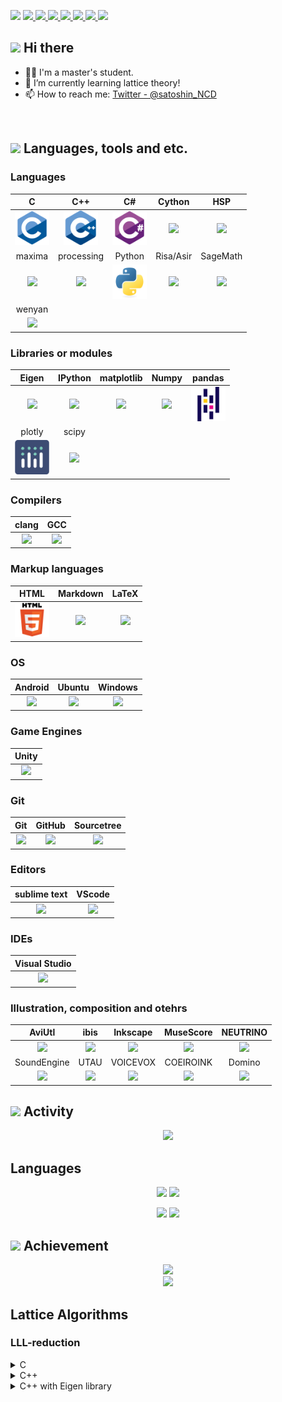 <p align="left">
	<img height="20" src="https://komarev.com/ghpvc/?username=satoshin-des">
	<a href="https://qiita.com/satoshin_astonish">
		<img heigt="20" src="https://badgen.org/img/qiita/satoshin_astonish/articles?style=flat">
	</a>
	<a href="https://bsky.app/profile/satoshinncd.bsky.social">
		<img height="20" src="https://badgen.org/img/bluesky/satoshinncd.bsky.social/followers?style=flat">
	</a>
	<a href="https://twitter.com/satoshin_NCD">
		<img height="20" src="https://img.shields.io/twitter/follow/satoshin_NCD?style=flat">
	</a>
	<a href="https://youtube.com/channel/UCqayY8k-8araHGWCGkm2AYA">
		<img heght="20" src="https://img.shields.io/youtube/channel/subscribers/UCqayY8k-8araHGWCGkm2AYA?style=flat&color=f00&label=@satoshin_&logo=youtube&logoColor=fff">
	</a>
	<a href="https://github.com/satoshin-des">
		<img height="20" src="https://img.shields.io/github/followers/satoshin-des?label=follow&logo=github&style=flat" />
	</a>
	<a href="https://www.instagram.com/satoshin_math.timei/">
		<img height="20" src="https://img.shields.io/badge/Instagram-E4405F?style=for-the-badge&logo=instagram&logoColor=white&style=flat" />
	</a>
	<a href="https://nico.ms/user/94046066">
		<img height="20" src="https://img.shields.io/badge/-niconico-231815?style=flat&logo=niconico&logoColor=white&style=flat">
	</a>
</p>

## <img src="https://media3.giphy.com/media/QZ7FYeH8cmnMQ/giphy.gif?cid=6c09b952yk1iqggtj4hs14qobkgracmntp79wuq7a1ltbg2g&ep=v1_internal_gif_by_id&rid=giphy.gif&ct=g" width="28"> Hi there

- 🧑‍💻 I'm a master's student.
- 🌱 I’m currently learning lattice theory!
- 📫 How to reach me: [Twitter - @satoshin_NCD](https://twitter.com/satoshin_NCD)
<br>


## <img src="https://i0.wp.com/media.tenor.com/DlRZa66A_Q0AAAAM/yuki-nagato-mouse-wave.gif" width="28"> Languages, tools and etc.
### Languages

|C|C++|C#|Cython|HSP|
|:--:|:--:|:--:|:--:|:--:|
|<img src="https://raw.githubusercontent.com/devicons/devicon/master/icons/c/c-original.svg" width="55">|<img src="https://raw.githubusercontent.com/devicons/devicon/master/icons/cplusplus/cplusplus-original.svg" width="55">|<img src="https://raw.githubusercontent.com/devicons/devicon/master/icons/csharp/csharp-original.svg" width="55">|<img src="https://www.svgrepo.com/show/373544/cython.svg" width="55">|<img src="https://pbs.twimg.com/profile_images/1009315103181684742/n5dSFk6t_400x400.jpg" width="55">|
|maxima|processing|Python|Risa/Asir|SageMath|
|<img src="https://upload.wikimedia.org/wikipedia/commons/4/4a/Maxima-new.svg" width="55">|<img src="https://upload.wikimedia.org/wikipedia/commons/c/cb/Processing_2021_logo.svg" width="55">|<img src="https://raw.githubusercontent.com/devicons/devicon/master/icons/python/python-original.svg" width="55">|<img src="http://www.math.kobe-u.ac.jp/Asir/hopo_std.jpg" width="55">|<img src="https://avatars.githubusercontent.com/u/982721?s=200&v=4" width="55">|
|wenyan|||||
|<img src="https://upload.wikimedia.org/wikipedia/commons/7/74/Wenyan-lang-Logo.jpg" width="55">|||||

### Libraries or modules
|Eigen|IPython|matplotlib|Numpy|pandas|
|:--:|:--:|:--:|:--:|:--:|
|<img src="https://livedoor.blogimg.jp/tek_nishi/imgs/9/f/9ff5f91d.png" width="55">|<img src="https://upload.wikimedia.org/wikipedia/commons/a/a1/IPy-logo.png" width="55">|<img src="https://upload.wikimedia.org/wikipedia/commons/0/01/Created_with_Matplotlib-logo.svg" width="55">|<img src="https://cdn.worldvectorlogo.com/logos/numpy-1.svg" width="55">|<img src="https://raw.githubusercontent.com/devicons/devicon/2ae2a900d2f041da66e950e4d48052658d850630/icons/pandas/pandas-original.svg" width="55">|
|plotly|scipy||||
|<img src="https://github.com/devicons/devicon/blob/master/icons/plotly/plotly-original.svg" width="55">|<img src="https://upload.wikimedia.org/wikipedia/commons/b/b2/SCIPY_2.svg" width="55">||||

### Compilers
|clang|GCC|
|:--:|:--:|
|<img src="https://upload.wikimedia.org/wikipedia/uk/c/cb/LLVM_Logo.png" width="55">|<img src="https://upload.wikimedia.org/wikipedia/commons/a/af/GNU_Compiler_Collection_logo.svg" width="55">|

### Markup languages
|HTML|Markdown|LaTeX|
|:--:|:--:|:--:|
|<img src="https://raw.githubusercontent.com/devicons/devicon/master/icons/html5/html5-original-wordmark.svg" width="55">|<img src="https://www.svgrepo.com/show/349446/markdown.svg" width="55">|<img src="https://cdn.worldvectorlogo.com/logos/latex.svg" width="55">|

### OS
|Android|Ubuntu|Windows|
|:--:|:--:|:--:|
|<img src="https://upload.wikimedia.org/wikipedia/commons/6/64/Android_logo_2019_%28stacked%29.svg" width="55">|<img src="https://upload.wikimedia.org/wikipedia/commons/9/9e/UbuntuCoF.svg" width="55">|<img src="https://upload.wikimedia.org/wikipedia/commons/8/87/Windows_logo_-_2021.svg" width="55">|

### Game Engines
|Unity|
|:--:|
|<img src="https://uxwing.com/wp-content/themes/uxwing/download/brands-and-social-media/unity-game-engine-icon.png" width="55">|

### Git
|Git|GitHub|Sourcetree|
|:--:|:--:|:--:|
|<img src="https://www.vectorlogo.zone/logos/git-scm/git-scm-icon.svg" width="55">|<img src="https://upload.wikimedia.org/wikipedia/commons/9/91/Octicons-mark-github.svg" width="55">|<img src="https://cdn.worldvectorlogo.com/logos/sourcetree-1.svg" width="55">|

### Editors
|sublime text|VScode|
|:--:|:--:|
|<img src="https://upload.wikimedia.org/wikipedia/commons/7/79/Breezeicons-apps-48-sublime-text.svg" width="55">|<img src="https://seeklogo.com/images/V/visual-studio-code-logo-449D71944F-seeklogo.com.png" width="55">|

### IDEs
|Visual Studio|
|:--:|
|<img src="https://upload.wikimedia.org/wikipedia/commons/2/2c/Visual_Studio_Icon_2022.svg" width="55">|

### Illustration, composition and otehrs
|AviUtl|ibis|Inkscape|MuseScore|NEUTRINO|
|:--:|:--:|:--:|:--:|:--:|
|<img src="https://upload.wikimedia.org/wikipedia/commons/d/d6/AviUtl_icon.png" width="55">|<img src="https://static.wikia.nocookie.net/logopedia/images/2/29/IbisPaint_X_%28App_Icon%29.png/revision/latest?cb=20220627212236" width="55">|<img src="https://upload.wikimedia.org/wikipedia/commons/0/0d/Inkscape_Logo.svg" width="55">|<img src="https://upload.wikimedia.org/wikipedia/commons/a/a7/MuseScore_Icon.svg" width="55">|<img src="https://studio-neutrino.com/wp-content/uploads/2021/02/icon-300x300.png" width="55">|
|SoundEngine|UTAU|VOICEVOX|COEIROINK|Domino|
|<img src="https://for-money.com/wp-content/uploads/2018/11/1-2.jpg.webp" width="55">|<img src="https://upload.wikimedia.org/wikipedia/commons/a/aa/Utau_logo_large.png" width="55">|<img src="https://pbs.twimg.com/profile_images/1467890929365557248/Hk0-nRou_400x400.png" width="55">|<img src="https://coeiroink.com/images/top/coeiroink-logo.png" width="70">|<img src="https://freesoft-media.com/wp-content/uploads/2023/10/domino-150x150.png" width="55">|

## <img src="https://64.media.tumblr.com/cd80262a2cc28ad62ff56d656405cfd4/tumblr_mrkp9abGcZ1sq9yswo1_500.gif" width="32"> Activity

<p align="center">
	<img src="http://github-profile-summary-cards.vercel.app/api/cards/profile-details?username=satoshin-des&theme=radical">
</p>

## Languages
<p align="center">
	<img src="https://github-readme-stats.vercel.app/api/top-langs/?username=satoshin-des&exclude_repo=github-readme-stats,satoshin-des.github.io&theme=radical&langs_count=10">
	<img src="https://github-readme-stats.vercel.app/api/top-langs/?username=satoshin-des&layout=donut-vertical&theme=radical&langs_count=10">
</p>

<p align="center">
	<img src="http://github-profile-summary-cards.vercel.app/api/cards/repos-per-language?username=satoshin-des&theme=radical&langs_count=10">
	<img src="http://github-profile-summary-cards.vercel.app/api/cards/most-commit-language?username=satoshin-des&theme=radical&langs_count=10">
</p>

## <img src="https://media1.tenor.com/m/m-54GeV7oQQAAAAC/bocchi-bocchi-the-rock.gif" width="28"> Achievement

<p align="center">
	<img src="https://github-readme-stats.vercel.app/api?username=satoshin-des&show_icons=true&theme=radical">
	<br>
	<img src="https://github-profile-trophy.vercel.app/?username=satoshin-des&theme=flat&column=3">
</p>


## Lattice Algorithms

### LLL-reduction

<details>
  <summary>C</summary>
  
```C
#include <stdio.h>
#include <stdlib.h>
#include <math.h>

/* inner product */
double dot_dbl_dbl(double *x, double *y, const int n){
    double s = 0.0;
    for(int i = 0; i < n; ++i) s += x[i] * y[i];
    return s;
}
double dot_int_dbl(int *x, double *y, const int n){
    double s = 0.0;
    for(int i = 0; i < n; ++i) s += y[i] * x[i];
    return s;
}


/* Gram-Schmidt's method */
void GSO(int **b, double *B, double **mu, const int n, const int m){
    int i, j, k;
    double t, s, **GSOb;
    GSOb = (double **)malloc(n * sizeof(double *));
    for(i = 0; i < n; ++i) GSOb[i] = (double *)malloc(m * sizeof(double));

    for(i = 0; i < n; ++i){
        mu[i][i] = 1.0;
        for(j = 0; j < m; ++j) GSOb[i][j] = b[i][j];
        for(j = 0; j < i; ++j){
            mu[i][j] = dot_int_dbl(b[i], GSOb[j], m) / dot_dbl_dbl(GSOb[j], GSOb[j], m);
            for(k = 0; k < m; ++k) GSOb[i][k] -= mu[i][j] * GSOb[j][k];
        }
        B[i] = dot_dbl_dbl(GSOb[i], GSOb[i], m);
    }
}


/* size-reduction */
void SizeReduce(int **b, double **mu, const int i, const int j, const int m){
    int k;
    if(mu[i][j] > 0.5 || mu[i][j] < -0.5){
        const int q = round(mu[i][j]);
        for(k = 0; k < m; ++k) b[i][k] -= q * b[j][k];
        for(k = 0; k <= j; ++k) mu[i][k] -= mu[j][k] * q;
    }
}

/* LLL-reduction */
void LLLReduce(int **b, const double d, const int n, const int m){
    int j, i, h;
    double **mu, *B, nu, BB, C, t;
    mu = (double **)malloc(n * sizeof(double *));
    B = (double *)malloc(n * sizeof(double));
    for(i = 0; i < n; ++i) mu[i] = (double *)malloc(n * sizeof(double));
    GSO(b, B, mu, n, m);

    int tmp;
    for(int k = 1; k < n;){
        h = k - 1;
        for(j = h; j > -1; --j) SizeReduce(b, mu, k, j, m);

        if(k > 0 && B[k] < (d - mu[k][h] * mu[k][h]) * B[h]){
            for(i = 0; i < m; ++i){tmp = b[h][i]; b[h][i] = b[k][i]; b[k][i] = tmp;}
            
            nu = mu[k][k - 1]; BB = B[k] + nu * nu * B[k - 1]; C = 1.0 / BB;
            mu[k][k - 1] = nu * B[k - 1] * C; B[k] *= B[k - 1] * C; B[k - 1] = BB;

            for(i = 0; i <= k - 2; ++i){
                t = mu[k - 1][i]; mu[k - 1][i] = mu[k][i]; mu[k][i] = t;
            }
            for(i = k + 1; i < n; ++i){
                t = mu[i][k]; mu[i][k] = mu[i][k - 1] - nu * t;
                mu[i][k - 1] = t + mu[k][k - 1] * mu[i][k];
            }
            
            k = h;
        }else ++k;
    }
}

```
</details>

<details>
  <summary>C++</summary>
  
```C++
#include <iostream>
#include <vector>
#include <tuple>

/* inner product */
double dot(const std::vector<int> x, const std::vector<double> y){
	double z = 0.0;
	const int n = x.size();
	for(int i = 0; i < n; ++i) z += x.at(i) * y.at(i);
	return z;
}
double dot(const std::vector<double> x, const std::vector<double> y){
	double z = 0.0;
	const int n = x.size();
	for(int i = 0; i < n; ++i) z += x.at(i) * y.at(i);
	return z;
}
double dot(const std::vector<int> x, const std::vector<int> y){
	double z = 0.0;
	const int n = x.size();
	for(int i = 0; i < n; ++i) z += x.at(i) * y.at(i);
	return z;
}


/* Gram-Schmidt's method */
std::tuple<std::vector<double>, std::vector<std::vector<double>>> Gram_Schmidt_squared(const std::vector<std::vector<int>> b){
	const int n = b.size(), m = b.at(0).size(); int i, j, k;
    std::vector<double> B(n);
	std::vector<std::vector<double>> GSOb(n, std::vector<double>(m)), mu(n, std::vector<double>(n));
	for(i = 0; i < n; ++i){
		mu.at(i).at(i)= 1.0;
		for(j = 0; j < m; ++j) GSOb.at(i).at(j) = b.at(i).at(j);
		for(j = 0; j < i; ++j){
			mu.at(i).at(j) = dot(b.at(i), GSOb.at(j)) / dot(GSOb.at(j), GSOb.at(j));
			for(k = 0; k < m; ++k) GSOb.at(i).at(k) -= mu.at(i).at(j) * GSOb.at(j).at(k);
		}
        B.at(i) = dot(GSOb.at(i), GSOb.at(i));
	}
	return std::forward_as_tuple(B, mu);
}


/* size-reduction */
void SizeReduce(std::vector<std::vector<int>>& b, std::vector<std::vector<double>>& mu, const int i, const int j){
	int q;
	const int m = b.at(0).size();
	if(mu.at(i).at(j) > 0.5 || mu.at(i).at(j) < -0.5){
		q = round(mu.at(i).at(j));
		for(int k = 0; k < m; ++k) b.at(i).at(k) -= q * b.at(j).at(k);
		for(int k = 0; k <= j; ++k) mu.at(i).at(k) -= mu.at(j).at(k) * q;
	}
}


/* LLL-reduction */
void LLLReduce(std::vector<std::vector<int>>& b, const float d = 0.99){
	const int n = b.size(), m = b.at(0).size(); int j, i, h;
	double t, nu, BB, C;
	std::vector<std::vector<double>> mu;
	std::vector<double> B; std::tie(B, mu) = Gram_Schmidt_squared(b);
	int tmp;
	for(int k = 1; k < n;){
		h = k - 1;

		for(j = h; j > -1; --j) SizeReduce(b, mu, k, j);

		//Checks if the lattice basis matrix b satisfies Lovasz condition.
		if(k > 0 && B.at(k) < (d - mu.at(k).at(h) * mu.at(k).at(h)) * B.at(h)){
			for(i = 0; i < m; ++i){tmp = b.at(h).at(i); b.at(h).at(i) = b.at(k).at(i); b.at(k).at(i) = tmp;}

			nu = mu.at(k).at(h); BB = B.at(k) + nu * nu * B.at(h); C = 1.0 / BB;
            mu.at(k).at(h) = nu * B.at(h) * C; B[k] *= B.at(h) * C; B.at(h) = BB;

            for(i = 0; i <= k - 2; ++i){
                t = mu.at(h).at(i); mu.at(h).at(i) = mu.at(k).at(i); mu.at(k).at(i) = t;
            }
            for(i = k + 1; i < n; ++i){
                t = mu.at(i).at(k); mu.at(i).at(k) = mu.at(i).at(h) - nu * t;
                mu.at(i).at(h) = t + mu.at(k).at(h) * mu.at(i).at(k);
            }

			--k;
		}else ++k;
	}
}


```
</details>

<details>
  <summary>C++ with Eigen library</summary>

```C++
#include <iostream>
#include <eigen3/Eigen/Dense>

/* Gram-Schmidt's method */
void GSO(const Eigen::MatrixXi b, Eigen::VectorXd& B, Eigen::MatrixXd& mu, const int n, const int m){
    int j;
    Eigen::MatrixXd GSOb(n, m);

    for(int i = 0; i < n; ++i){
        mu.coeffRef(i, i) = 1.0;
        GSOb.row(i) = b.row(i).cast<double>();
        for(j = 0; j < i; ++j){
            mu.coeffRef(i, j) = b.row(i).cast<double>().dot(GSOb.row(j)) / GSOb.row(j).dot(GSOb.row(j));
            GSOb.row(i) -= mu.coeff(i, j) * GSOb.row(j);
        }
        B.coeffRef(i) = GSOb.row(i).dot(GSOb.row(i));
    }
}

/* size-reduction */
void SizeReduce(Eigen::MatrixXi& b, Eigen::MatrixXd& mu, const int i, const int j, const int m){
    if(mu.coeff(i, j) > 0.5 || mu.coeff(i, j) < -0.5){
        const int q = round(mu.coeff(i, j));
        b.row(i) -= q * b.row(j);
        mu.row(i).head(j + 1) -= (double)q * mu.row(j).head(j + 1);
    }
}

/* LLL-reduction */
void LLLReduce(Eigen::MatrixXi& b, const long double d, const int n, const int m){
    double nu, BB, C, t;
    Eigen::VectorXd B(n), logB(n);
    Eigen::MatrixXd mu(n, n);
    GSO(b, B, mu, n, m);
    
    for(int k = 1, j, i, k1; k < n;){
        k1 = k - 1;
        for(j = k1; j > -1; --j) SizeReduce(b, mu, k, j, m);

        if(k > 0 && B.coeff(k) < (d - mu.coeff(k, k1) * mu.coeff(k, k1)) * B.coeff(k1)){
            b.row(k).swap(b.row(k1));
            
            nu = mu.coeff(k, k1); BB = B.coeff(k) + nu * nu * B.coeff(k1); C = 1.0 / BB;
            mu.coeffRef(k, k1) = nu * B.coeff(k1) * C;
            B.coeffRef(k) *= B.coeff(k1) * C; B.coeffRef(k1) = BB;

            mu.row(k1).head(k - 1).swap(mu.row(k).head(k - 1));
            for(i = k + 1; i < n; ++i){
                t = mu.coeff(i, k); mu.coeffRef(i, k) = mu.coeff(i, k1) - nu * t;
                mu.coeffRef(i, k1) = t + mu.coeff(k, k1) * mu.coeff(i, k);
            }
            
            k = k1;
        }else ++k;
    }
}

```
</details>

<!--
This repository is a ✨ _special_ ✨ repository because its `README.md` (this file) appears on your GitHub profile.

Here are some ideas to get you started:

- 🔭 I’m currently working on ...
- 🌱 I’m currently learning ...
- 👯 I’m looking to collaborate on ...
- 🤔 I’m looking for help with ...
- 💬 Ask me about ...
- 📫 How to reach me: ...
- 😄 Pronouns: ...
- ⚡ Fun fact: ...
-->

